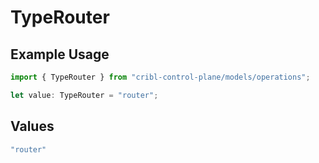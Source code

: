 # TypeRouter

## Example Usage

```typescript
import { TypeRouter } from "cribl-control-plane/models/operations";

let value: TypeRouter = "router";
```

## Values

```typescript
"router"
```